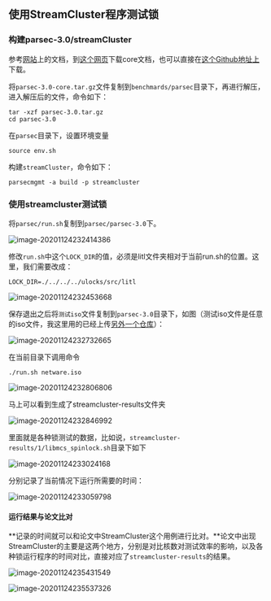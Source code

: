 ## 使用StreamCluster程序测试锁

### 构建parsec-3.0/streamCluster

参考[网站](https://parsec.cs.princeton.edu/parsec3-doc.htm)上的文档，到[这个网页](http://parsec.cs.princeton.edu/download/3.0/parsec-3.0-core.tar.gz)下载core文档，也可以直接在[这个Github地址上](https://github.com/DavidBeckham07/litl-materials.git)下载。

将`parsec-3.0-core.tar.gz`文件复制到`benchmards/parsec`目录下，再进行解压，进入解压后的文件，命令如下：

```shell
tar -xzf parsec-3.0.tar.gz
cd parsec-3.0
```

在`parsec`目录下，设置环境变量

```shell
source env.sh
```

构建`streamCluster`，命令如下：

```shell
parsecmgmt -a build -p streamcluster
```

### 使用streamcluster测试锁

将`parsec/run.sh`复制到`parsec/parsec-3.0`下。

![image-20201124232414386](./image-20201124232414386.png)

修改`run.sh`中这个`LOCK_DIR`的值，必须是litl文件夹相对于当前run.sh的位置。这里，我们需要改成：

```shell
LOCK_DIR=./../../../ulocks/src/litl
```

![image-20201124232453668](./image-20201124232453668.png)

保存退出之后将`测试iso`文件复制到`parsec-3.0`目录下，如图（测试iso文件是任意的iso文件，我这里用的已经上传[另外一个仓库](https://github.com/DavidBeckham07/litl-materials)）：

![image-20201124232732665](./image-20201124232732665.png)

在当前目录下调用命令

```shell
./run.sh netware.iso
```

![image-20201124232806806](./image-20201124232806806.png)

马上可以看到生成了streamcluster-results文件夹

![image-20201124232846992](./image-20201124232846992.png)

里面就是各种锁测试的数据，比如说，`streamcluster-results/1/libmcs_spinlock.sh`目录下如下

![image-20201124233024168](./image-20201124233024168.png)

分别记录了当前情况下运行所需要的时间：

![image-20201124233059798](./image-20201124233059798.png)

#### 运行结果与论文比对

**记录的时间就可以和论文中StreamCluster这个用例进行比对。**论文中出现StreamCluster的主要是这两个地方，分别是对比核数对测试效率的影响，以及各种锁运行程序的时间对比，直接对应了`streamcluster-results`的结果。

![image-20201124235431549](./image-20201124235431549.png)

![image-20201124235537326](./image-20201124235537326.png)
